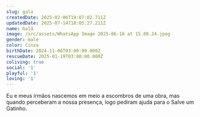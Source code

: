 ```yaml
---
slug: gala
createdDate: 2025-02-06T19:07:02.711Z
updatedDate: 2025-07-14T18:05:27.211Z
name: Galã
image: /src/assets/WhatsApp Image 2025-06-10 at 15.00.24.jpeg
gender: male
color: Cinza
birthDate: 2024-11-06T03:00:00.000Z
rescueDate: 2025-01-19T03:00:00.000Z
coliving: true
social: '1'
playful: '1'
loving: '1'
---
```


Eu e meus irmãos nascemos em meio a escombros de uma obra, mas quando perceberam a nossa presença, logo pediram ajuda para o Salve um Gatinho. 
